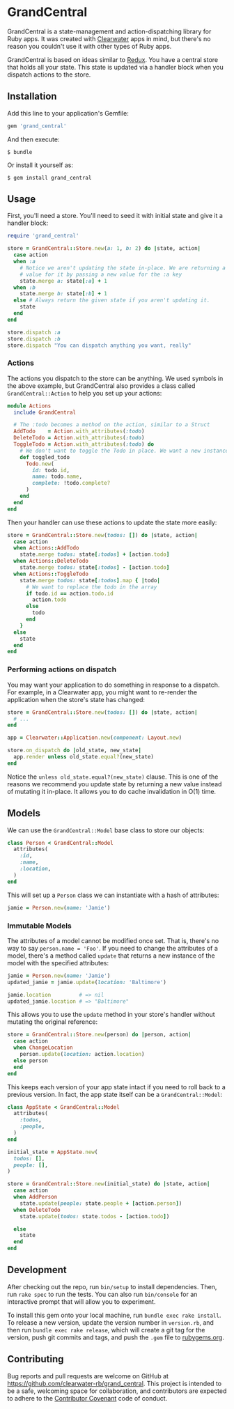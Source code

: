 # GrandCentral

GrandCentral is a state-management and action-dispatching library for Ruby apps. It was created with [Clearwater](https://github.com/clearwater-rb/clearwater) apps in mind, but there's no reason you couldn't use it with other types of Ruby apps.

GrandCentral is based on ideas similar to [Redux](http://rackt.github.io/redux/). You have a central store that holds all your state. This state is updated via a handler block when you dispatch actions to the store.

## Installation

Add this line to your application's Gemfile:

```ruby
gem 'grand_central'
```

And then execute:

    $ bundle

Or install it yourself as:

    $ gem install grand_central

## Usage

First, you'll need a store. You'll need to seed it with initial state and give it a handler block:

```ruby
require 'grand_central'

store = GrandCentral::Store.new(a: 1, b: 2) do |state, action|
  case action
  when :a
    # Notice we aren't updating the state in-place. We are returning a new
    # value for it by passing a new value for the :a key
    state.merge a: state[:a] + 1
  when :b
    state.merge b: state[:b] + 1
  else # Always return the given state if you aren't updating it.
    state
  end
end

store.dispatch :a
store.dispatch :b
store.dispatch "You can dispatch anything you want, really"
```

### Actions

The actions you dispatch to the store can be anything. We used symbols in the above example, but GrandCentral also provides a class called `GrandCentral::Action` to help you set up your actions:

```ruby
module Actions
  include GrandCentral

  # The :todo becomes a method on the action, similar to a Struct
  AddTodo    = Action.with_attributes(:todo)
  DeleteTodo = Action.with_attributes(:todo)
  ToggleTodo = Action.with_attributes(:todo) do
    # We don't want to toggle the Todo in place. We want a new instance of it.
    def toggled_todo
      Todo.new(
        id: todo.id,
        name: todo.name,
        complete: !todo.complete?
      )
    end
  end
end
```

Then your handler can use these actions to update the state more easily:

```ruby
store = GrandCentral::Store.new(todos: []) do |state, action|
  case action
  when Actions::AddTodo
    state.merge todos: state[:todos] + [action.todo]
  when Actions::DeleteTodo
    state.merge todos: state[:todos] - [action.todo]
  when Actions::ToggleTodo
    state.merge todos: state[:todos].map { |todo|
      # We want to replace the todo in the array
      if todo.id == action.todo.id
        action.todo
      else
        todo
      end
    }
  else
    state
  end
end
```

### Performing actions on dispatch

You may want your application to do something in response to a dispatch. For example, in a Clearwater app, you might want to re-render the application when the store's state has changed:

```ruby
store = GrandCentral::Store.new(todos: []) do |state, action|
  # ...
end

app = Clearwater::Application.new(component: Layout.new)

store.on_dispatch do |old_state, new_state|
  app.render unless old_state.equal?(new_state)
end
```

Notice the `unless old_state.equal?(new_state)` clause. This is one of the reasons we recommend you update state by returning a new value instead of mutating it in-place. It allows you to do cache invalidation in O(1) time.

## Models

We can use the `GrandCentral::Model` base class to store our objects:

```ruby
class Person < GrandCentral::Model
  attributes(
    :id,
    :name,
    :location,
  )
end
```

This will set up a `Person` class we can instantiate with a hash of attributes:

```ruby
jamie = Person.new(name: 'Jamie')
```

### Immutable Models

The attributes of a model cannot be modified once set. That is, there's no way to say `person.name = 'Foo'`. If you need to change the attributes of a model, there's a method called `update` that returns a new instance of the model with the specified attributes:

```ruby
jamie = Person.new(name: 'Jamie')
updated_jamie = jamie.update(location: 'Baltimore')

jamie.location         # => nil
updated_jamie.location # => "Baltimore"
```

This allows you to use the `update` method in your store's handler without mutating the original reference:

```ruby
store = GrandCentral::Store.new(person) do |person, action|
  case action
  when ChangeLocation
    person.update(location: action.location)
  else person
  end
end
```

This keeps each version of your app state intact if you need to roll back to a previous version. In fact, the app state itself can be a `GrandCentral::Model`:

```ruby
class AppState < GrandCentral::Model
  attributes(
    :todos,
    :people,
  )
end

initial_state = AppState.new(
  todos: [],
  people: [],
)

store = GrandCentral::Store.new(initial_state) do |state, action|
  case action
  when AddPerson
    state.update(people: state.people + [action.person])
  when DeleteTodo
    state.update(todos: state.todos - [action.todo])

  else
    state
  end
end
```

## Development

After checking out the repo, run `bin/setup` to install dependencies. Then, run `rake spec` to run the tests. You can also run `bin/console` for an interactive prompt that will allow you to experiment.

To install this gem onto your local machine, run `bundle exec rake install`. To release a new version, update the version number in `version.rb`, and then run `bundle exec rake release`, which will create a git tag for the version, push git commits and tags, and push the `.gem` file to [rubygems.org](https://rubygems.org).

## Contributing

Bug reports and pull requests are welcome on GitHub at https://github.com/clearwater-rb/grand_central. This project is intended to be a safe, welcoming space for collaboration, and contributors are expected to adhere to the [Contributor Covenant](contributor-covenant.org) code of conduct.


